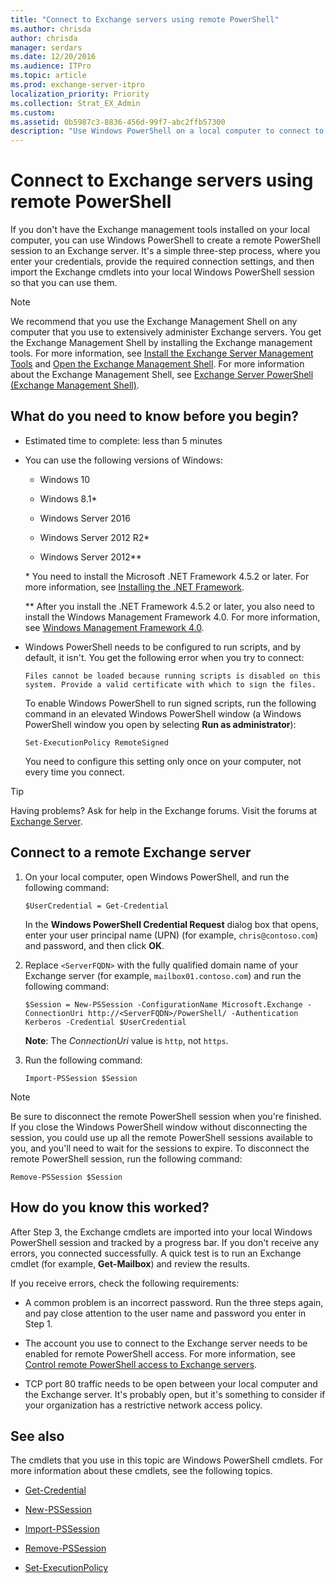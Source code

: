 ```yaml
---
title: "Connect to Exchange servers using remote PowerShell"
ms.author: chrisda
author: chrisda
manager: serdars
ms.date: 12/20/2016
ms.audience: ITPro
ms.topic: article
ms.prod: exchange-server-itpro
localization_priority: Priority
ms.collection: Strat_EX_Admin
ms.custom: 
ms.assetid: 0b5987c3-8836-456d-99f7-abc2ffb57300
description: "Use Windows PowerShell on a local computer to connect to an Exchange Server."
---
```


# Connect to Exchange servers using remote PowerShell
If you don't have the Exchange management tools installed on your local computer, you can use Windows PowerShell to create a remote PowerShell session to an Exchange server. It's a simple three-step process, where you enter your credentials, provide the required connection settings, and then import the Exchange cmdlets into your local Windows PowerShell session so that you can use them.
  
> [!NOTE]
> We recommend that you use the Exchange Management Shell on any computer that you use to extensively administer Exchange servers. You get the Exchange Management Shell by installing the Exchange management tools. For more information, see [Install the Exchange Server Management Tools](https://technet.microsoft.com/library/71fcbe4c-783b-4f77-aabb-a21aa7a4ef23.aspx) and [Open the Exchange Management Shell](open-the-exchange-management-shell.md). For more information about the Exchange Management Shell, see [Exchange Server PowerShell (Exchange Management Shell)](exchange-management-shell.md). 
  
## What do you need to know before you begin?

- Estimated time to complete: less than 5 minutes
    
- You can use the following versions of Windows:
    
  - Windows 10
    
  - Windows 8.1\*

  - Windows Server 2016
    
  - Windows Server 2012 R2\*
    
  - Windows Server 2012\*\*
    
  \* You need to install the Microsoft .NET Framework 4.5.2 or later. For more information, see [Installing the .NET Framework](https://go.microsoft.com/fwlink/p/?LinkId=257868).
    
   \*\* After you install the .NET Framework 4.5.2 or later, you also need to install the Windows Management Framework 4.0. For more information, see [Windows Management Framework 4.0](https://go.microsoft.com/fwlink/p/?LinkId=391344).
    
- Windows PowerShell needs to be configured to run scripts, and by default, it isn't. You get the following error when you try to connect:
    
     `Files cannot be loaded because running scripts is disabled on this system. Provide a valid certificate with which to sign the files.`
    
    To enable Windows PowerShell to run signed scripts, run the following command in an elevated Windows PowerShell window (a Windows PowerShell window you open by selecting **Run as administrator**):
    
  ```
  Set-ExecutionPolicy RemoteSigned
  ```

    You need to configure this setting only once on your computer, not every time you connect.
    
> [!TIP]
> Having problems? Ask for help in the Exchange forums. Visit the forums at [Exchange Server](https://go.microsoft.com/fwlink/p/?linkId=60612). 
  
## Connect to a remote Exchange server

1. On your local computer, open Windows PowerShell, and run the following command:
    
    ```
    $UserCredential = Get-Credential
    ```

   In the **Windows PowerShell Credential Request** dialog box that opens, enter your user principal name (UPN) (for example, `chris@contoso.com`) and password, and then click **OK**.
    
2. Replace `<ServerFQDN>` with the fully qualified domain name of your Exchange server (for example, `mailbox01.contoso.com`) and run the following command:
    
    ```
    $Session = New-PSSession -ConfigurationName Microsoft.Exchange -ConnectionUri http://<ServerFQDN>/PowerShell/ -Authentication Kerberos -Credential $UserCredential
    ```

      **Note**: The _ConnectionUri_ value is `http`, not `https`.

3. Run the following command:
    
    ```
    Import-PSSession $Session
    ```

> [!NOTE]
> Be sure to disconnect the remote PowerShell session when you're finished. If you close the Windows PowerShell window without disconnecting the session, you could use up all the remote PowerShell sessions available to you, and you'll need to wait for the sessions to expire. To disconnect the remote PowerShell session, run the following command: 
  
   ```
   Remove-PSSession $Session
   ```

## How do you know this worked?

After Step 3, the Exchange cmdlets are imported into your local Windows PowerShell session and tracked by a progress bar. If you don't receive any errors, you connected successfully. A quick test is to run an Exchange cmdlet (for example, **Get-Mailbox**) and review the results.
  
If you receive errors, check the following requirements:
  
- A common problem is an incorrect password. Run the three steps again, and pay close attention to the user name and password you enter in Step 1.
    
- The account you use to connect to the Exchange server needs to be enabled for remote PowerShell access. For more information, see [Control remote PowerShell access to Exchange servers](control-remote-powershell-access-to-exchange-servers.md).
    
- TCP port 80 traffic needs to be open between your local computer and the Exchange server. It's probably open, but it's something to consider if your organization has a restrictive network access policy.
    
## See also

The cmdlets that you use in this topic are Windows PowerShell cmdlets. For more information about these cmdlets, see the following topics.
  
- [Get-Credential](https://go.microsoft.com/fwlink/p/?LinkId=389618)
    
- [New-PSSession](https://go.microsoft.com/fwlink/p/?LinkId=389621)
    
- [Import-PSSession](https://go.microsoft.com/fwlink/p/?LinkId=389619)
    
- [Remove-PSSession](https://go.microsoft.com/fwlink/p/?LinkId=389620)
    
- [Set-ExecutionPolicy](https://go.microsoft.com/fwlink/p/?LinkId=389623)
    

